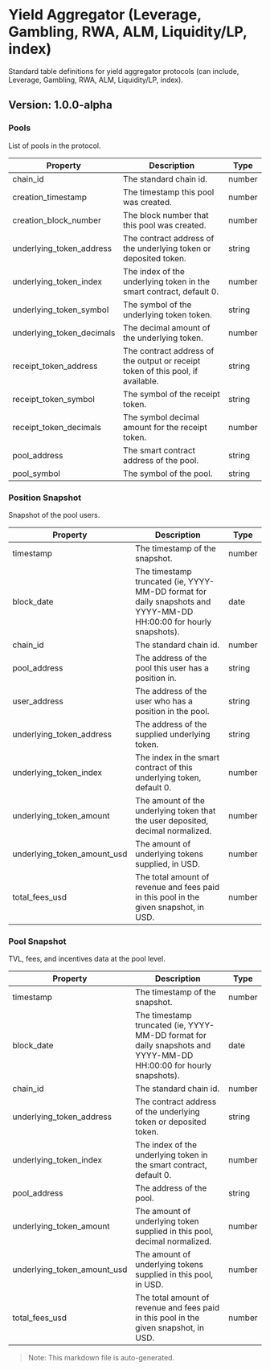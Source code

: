 # Yield Aggregator (Leverage, Gambling, RWA, ALM, Liquidity/LP, index)

Standard table definitions for yield aggregator protocols (can include, Leverage, Gambling, RWA, ALM, Liquidity/LP, index).

## Version: 1.0.0-alpha

### Pools

List of pools in the protocol.

| Property                | Description                                               | Type   |
|-------------------------|-----------------------------------------------------------|--------|
| chain_id                 | The standard chain id.                                    | number |
| creation_timestamp       | The timestamp this pool was created.                      | number |
| creation_block_number    | The block number that this pool was created.              | number |
| underlying_token_address | The contract address of the underlying token or deposited token. | string |
| underlying_token_index   | The index of the underlying token in the smart contract, default 0. | number |
| underlying_token_symbol  | The symbol of the underlying token token.                 | string |
| underlying_token_decimals | The decimal amount of the underlying token.               | number |
| receipt_token_address    | The contract address of the output or receipt token of this pool, if available. | string |
| receipt_token_symbol     | The symbol of the receipt token.                          | string |
| receipt_token_decimals   | The symbol decimal amount for the receipt token.          | number |
| pool_address             | The smart contract address of the pool.                   | string |
| pool_symbol              | The symbol of the pool.                                   | string |

### Position Snapshot

Snapshot of the pool users.

| Property                | Description                                               | Type   |
|-------------------------|-----------------------------------------------------------|--------|
| timestamp                | The timestamp of the snapshot.                            | number |
| block_date               | The timestamp truncated (ie, YYYY-MM-DD format for daily snapshots and YYYY-MM-DD HH:00:00 for hourly snapshots). | date |
| chain_id                 | The standard chain id.                                    | number |
| pool_address             | The address of the pool this user has a position in.      | string |
| user_address             | The address of the user who has a position in the pool.   | string |
| underlying_token_address | The address of the supplied underlying token.             | string |
| underlying_token_index   | The index in the smart contract of this underlying token, default 0. | number |
| underlying_token_amount  | The amount of the underlying token that the user deposited, decimal normalized. | number |
| underlying_token_amount_usd | The amount of underlying tokens supplied, in USD.         | number |
| total_fees_usd           | The total amount of revenue and fees paid in this pool in the given snapshot, in USD. | number |

### Pool Snapshot

TVL, fees, and incentives data at the pool level.

| Property                | Description                                               | Type   |
|-------------------------|-----------------------------------------------------------|--------|
| timestamp                | The timestamp of the snapshot.                            | number |
| block_date               | The timestamp truncated (ie, YYYY-MM-DD format for daily snapshots and YYYY-MM-DD HH:00:00 for hourly snapshots). | date |
| chain_id                 | The standard chain id.                                    | number |
| underlying_token_address | The contract address of the underlying token or deposited token. | string |
| underlying_token_index   | The index of the underlying token in the smart contract, default 0. | number |
| pool_address             | The address of the pool.                                  | string |
| underlying_token_amount  | The amount of underlying token supplied in this pool, decimal normalized. | number |
| underlying_token_amount_usd | The amount of underlying tokens supplied in this pool, in USD. | number |
| total_fees_usd           | The total amount of revenue and fees paid in this pool in the given snapshot, in USD. | number |

> Note: This markdown file is auto-generated.
